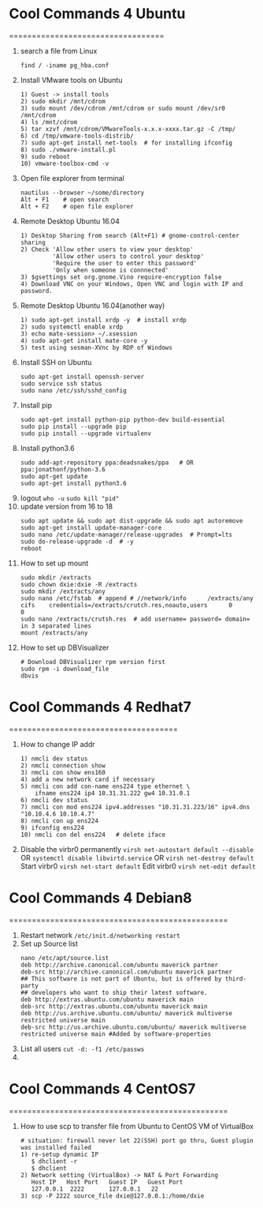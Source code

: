 # Cool Commands 4 Ubuntu
==================================
1. search a file from Linux
	```
	find / -iname pg_hba.conf
	```
2. Install VMware tools on Ubuntu
	```
	1) Guest -> install tools
	2) sudo mkdir /mnt/cdrom
	3) sudo mount /dev/cdrom /mnt/cdrom or sudo mount /dev/sr0 /mnt/cdrom
	4) ls /mnt/cdrom
	5) tar xzvf /mnt/cdrom/VMwareTools-x.x.x-xxxx.tar.gz -C /tmp/
	6) cd /tmp/vmware-tools-distrib/
	7) sudo apt-get install net-tools  # for installing ifconfig
	8) sudo ./vmware-install.pl
	9) sudo reboot
	10) vmware-toolbox-cmd -v
	```
3. Open file explorer from terminal
	```
	nautilus --browser ~/some/directory
	Alt + F1    # open search
	Alt + F2    # open file explorer
	```
4. Remote Desktop Ubuntu 16.04
	```
	1) Desktop Sharing from search (Alt+F1) # gnome-control-center sharing
	2) Check 'Allow other users to view your desktop'
			 'Allow other users to control your desktop'
			 'Require the user to enter this password'
			 'Only when someone is connnected'
	3) $gsettings set org.gnome.Vino require-encryption false
	4) Download VNC on your Windows, Open VNC and login with IP and password.
	```
5. Remote Desktop Ubuntu 16.04(another way)
	```
	1) sudo apt-get install xrdp -y  # install xrdp
	2) sudo systemctl enable xrdp
	3) echo mate-session> ~/.xsession
	4) sudo apt-get install mate-core -y
	5) test using sesman-XVnc by RDP of Windows
	```
6. Install SSH on Ubuntu
	```
	sudo apt-get install openssh-server
	sudo service ssh status
	sudo nano /etc/ssh/sshd_config
	```
7. Install pip
	```
	sudo apt-get install python-pip python-dev build-essential
	sudo pip install --upgrade pip
	sudo pip install --upgrade virtualenv
	```
8. Install python3.6
	```
	sudo add-apt-repository ppa:deadsnakes/ppa   # OR ppa:jonathonf/python-3.6
	sudo apt-get update
	sudo apt-get install python3.6
	```
9. logout `who -u`  `sudo kill "pid"`
10. update version from 16 to 18
	```
	sudo apt update && sudo apt dist-upgrade && sudo apt autoremove
	sudo apt-get install update-manager-core
	sudo nano /etc/update-manager/release-upgrades  # Prompt=lts
	sudo do-release-upgrade -d  # -y
	reboot
	```
11. How to set up mount
	```
	sudo mkdir /extracts
	sudo chown dxie:dxie -R /extracts
	sudo mkdir /extracts/any
	sudo nano /etc/fstab  # append # //network/info      /extracts/any cifs    credentials=/extracts/crutch.res,noauto,users      0       0
	sudo nano /extracts/crutsh.res  # add username= password= domain= in 3 separated lines
	mount /extracts/any
	```
12. How to set up DBVisualizer
	```
	# Download DBVisualizer rpm version first
	sudo rpm -i download_file
	dbvis
	```

# Cool Commands 4 Redhat7
=====================================
1. How to change IP addr
	```
	1) nmcli dev status
	2) nmcli connection show
	3) nmcli con show ens160
	4) add a new network card if necessary
	5) nmcli con add con-name ens224 type ethernet \
		ifname ens224 ip4 10.31.31.222 gw4 10.31.0.1
	6) nmcli dev status
	7) nmcli con mod ens224 ipv4.addresses "10.31.31.223/16" ipv4.dns "10.10.4.6 10.10.4.7"
	8) nmcli con up ens224
	9) ifconfig ens224
	10) nmcli con del ens224   # delete iface
	```
2. Disable the virbr0 permanently `virsh net-autostart default --disable`<br/>
	OR `systemctl disable libvirtd.service` OR `virsh net-destroy default`
	Start virbr0 `virsh net-start default`
	Edit virbr0 `virsh net-edit default`

# Cool Commands 4 Debian8
================================================
1. Restart network `/etc/init.d/networking restart`
2. Set up Source list 
	```
	nano /etc/apt/source.list
	deb http://archive.canonical.com/ubuntu maverick partner
	deb-src http://archive.canonical.com/ubuntu maverick partner
	## This software is not part of Ubuntu, but is offered by third-party
	## developers who want to ship their latest software.
	deb http://extras.ubuntu.com/ubuntu maverick main
	deb-src http://extras.ubuntu.com/ubuntu maverick main
	deb http://us.archive.ubuntu.com/ubuntu/ maverick multiverse 	restricted universe main
	deb-src http://us.archive.ubuntu.com/ubuntu/ maverick multiverse 	restricted universe main #Added by software-properties
	```
3. List all users `cut -d: -f1 /etc/passws`
4. 

# Cool Commands 4 CentOS7
================================================
1. How to use scp to transfer file from Ubuntu to CentOS VM of VirtualBox
	```
	# situation: firewall never let 22(SSH) port go thru, Guest plugin was installed failed
	1) re-setup dynamic IP
	   $ dhclient -r
	   $ dhclient
	2) Network setting (VirtualBox) -> NAT & Port Forwarding
	   Host IP   Host Port   Guest IP   Guest Port
	   127.0.0.1  2222       127.0.0.1   22
	3) scp -P 2222 source_file dxie@127.0.0.1:/home/dxie
	```